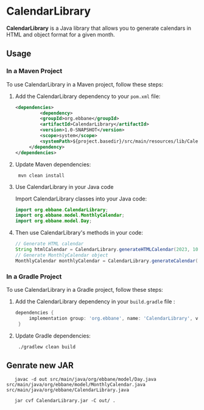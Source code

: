 # CalendarLibrary

**CalendarLibrary** is a Java library that allows you to generate calendars in HTML and object format
for a given month.

## Usage

### In a Maven Project

To use CalendarLibrary in a Maven project, follow these steps:

1. Add the CalendarLibrary dependency to your `pom.xml` file:

   ```xml
   <dependencies>
       		<dependency>
			<groupId>org.ebbane</groupId>
			<artifactId>CalendarLibrary</artifactId>
			<version>1.0-SNAPSHOT</version>
			<scope>system</scope>
			<systemPath>${project.basedir}/src/main/resources/lib/CalendarLibrary.jar</systemPath>
		</dependency>
   </dependencies>

2. Update Maven dependencies:

   ```shell
    mvn clean install
3. Use CalendarLibrary in your Java code

   Import CalendarLibrary classes into your Java code:
    ``` java
   import org.ebbane.CalendarLibrary;
   import org.ebbane.model.MonthlyCalendar;
   import org.ebbane.model.Day;
    
4. Then use CalendarLibrary's methods in your code:
    ```java 
    // Generate HTML calendar
    String htmlCalendar = CalendarLibrary.generateHTMLCalendar(2023, 10);
    // Generate MonthlyCalendar object
    MonthlyCalendar monthlyCalendar = CalendarLibrary.generateCalendar(2023, 10);

### In a Gradle Project

To use CalendarLibrary in a Gradle project, follow these steps:

1. Add the CalendarLibrary dependency in your `build.gradle` file :

   ```gradle
   dependencies {
        implementation group: 'org.ebbane', name: 'CalendarLibrary', version: '1.0-SNAPSHOT'
    }

2. Update Gradle dependencies:

   ```shell
    ./gradlew clean build

## Genrate new JAR

``` shell
   javac -d out src/main/java/org/ebbane/model/Day.java src/main/java/org/ebbane/model/MonthlyCalendar.java src/main/java/org/ebbane/CalendarLibrary.java
```

```shell
   jar cvf CalendarLibrary.jar -C out/ .
```

